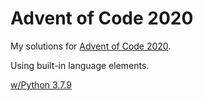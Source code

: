 # Advent of Code 2020
My solutions for [Advent of Code 2020](https://adventofcode.com/2020/).

Using built-in language elements.

[w/Python 3.7.9](https://docs.python.org/3.7/)
